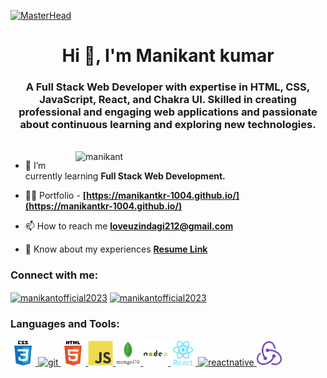 [![MasterHead](https://camo.githubusercontent.com/48ec00ed4c84e771db4a1db90b56352923a8d644452a32b434d68e97006c9337/68747470733a2f2f63686b736b696c6c732e636f6d2f77702d636f6e74656e742f75706c6f6164732f323032302f30342f504e432d416e696d617465642d42616e6e6572732e676966)](https://github.com/Manikantkr-1004)
<h1 align="center">Hi 👋, I'm Manikant kumar</h1>
<h3 align="center">A Full Stack Web Developer with expertise in HTML, CSS, JavaScript, React, and Chakra UI. Skilled in creating professional and engaging web applications and passionate about continuous learning and exploring new technologies.</h3>
<br/>
<img align="right" alt="manikant" width="400" src="https://user-images.githubusercontent.com/69011963/137184767-79a13ec7-1bb3-4341-a6da-3a149c9c159a.gif"/>

- 🌱 I’m currently learning **Full Stack Web Development.**

- 👨‍💻 Portfolio - **[https://manikantkr-1004.github.io/](https://manikantkr-1004.github.io/)**

- 📫 How to reach me **loveuzindagi212@gmail.com**

- 📄 Know about my experiences **[Resume Link](https://drive.google.com/file/d/1v101nto8M20QbFkWdLUNZ7SP9-8LHSSJ/view?usp=drive_link)**

<h3 align="left">Connect with me:</h3>
<p align="left">
<a href="https://linkedin.com/in/manikantofficial2023" target="blank"><img align="center" src="https://cdn-icons-png.flaticon.com/512/174/174857.png" alt="manikantofficial2023" height="30" width="30" /></a> <a href="mailto:loveuzindagi212@gmail.com" target="blank"><img align="center" src="https://mailmeteor.com/logos/assets/PNG/Gmail_Logo_256px.png" alt="manikantofficial2023" height="30" width="30" /></a>
</p>

<h3 align="left">Languages and Tools:</h3>
<p align="left"> <a href="https://www.w3schools.com/css/" target="_blank" rel="noreferrer"> <img src="https://raw.githubusercontent.com/devicons/devicon/master/icons/css3/css3-original-wordmark.svg" alt="css3" width="40" height="40"/> </a> <a href="https://git-scm.com/" target="_blank" rel="noreferrer"> <img src="https://www.vectorlogo.zone/logos/git-scm/git-scm-icon.svg" alt="git" width="40" height="40"/> </a> <a href="https://www.w3.org/html/" target="_blank" rel="noreferrer"> <img src="https://raw.githubusercontent.com/devicons/devicon/master/icons/html5/html5-original-wordmark.svg" alt="html5" width="40" height="40"/> </a> <a href="https://developer.mozilla.org/en-US/docs/Web/JavaScript" target="_blank" rel="noreferrer"> <img src="https://raw.githubusercontent.com/devicons/devicon/master/icons/javascript/javascript-original.svg" alt="javascript" width="40" height="40"/> </a> <a href="https://www.mongodb.com/" target="_blank" rel="noreferrer"> <img src="https://raw.githubusercontent.com/devicons/devicon/master/icons/mongodb/mongodb-original-wordmark.svg" alt="mongodb" width="40" height="40"/> </a> <a href="https://nodejs.org" target="_blank" rel="noreferrer"> <img src="https://raw.githubusercontent.com/devicons/devicon/master/icons/nodejs/nodejs-original-wordmark.svg" alt="nodejs" width="40" height="40"/> </a> <a href="https://reactjs.org/" target="_blank" rel="noreferrer"> <img src="https://raw.githubusercontent.com/devicons/devicon/master/icons/react/react-original-wordmark.svg" alt="react" width="40" height="40"/> </a> <a href="https://reactnative.dev/" target="_blank" rel="noreferrer"> <img src="https://reactnative.dev/img/header_logo.svg" alt="reactnative" width="40" height="40"/> </a> <a href="https://redux.js.org" target="_blank" rel="noreferrer"> <img src="https://raw.githubusercontent.com/devicons/devicon/master/icons/redux/redux-original.svg" alt="redux" width="40" height="40"/> </a> </p>
